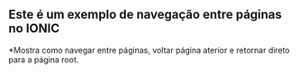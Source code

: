 ## Este é um exemplo de navegação entre páginas no IONIC

*Mostra como navegar entre páginas, voltar página aterior e retornar direto para a página root.